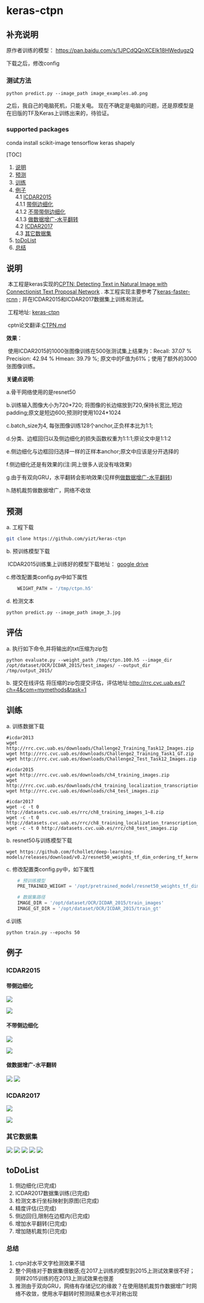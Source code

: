# keras-ctpn

## 补充说明

原作者训练的模型： https://pan.baidu.com/s/1JPCdQQnXCEIk18HWedugzQ

下载之后，修改config

### 测试方法

```
python predict.py --image_path image_examples.a0.png
```

之后，我自己的电脑死机，只能关电。 现在不确定是电脑的问题，还是原模型是在旧版的TF及Keras上训练出来的，待验证。


### supported packages

conda install scikit-image tensorflow keras shapely



[TOC]

1. [说明](#说明)
2. [预测](#预测)
3. [训练](#训练)
4. [例子](#例子)<br>
   4.1 [ICDAR2015](#ICDAR2015)<br>
   4.1.1 [带侧边细化](#带侧边细化)<br>
   4.1.2 [不带带侧边细化](#不带侧边细化)<br>
   4.1.3 [做数据增广-水平翻转](#做数据增广-水平翻转)<br>
   4.2 [ICDAR2017](#ICDAR2017)<br>
   4.3 [其它数据集](#其它数据集)
5. [toDoList](#toDoList)
6. [总结](#总结)

## 说明

​         本工程是keras实现的[CPTN: Detecting Text in Natural Image with Connectionist Text Proposal Network](https://arxiv.org/abs/1609.03605) . 本工程实现主要参考了[keras-faster-rcnn](https://github.com/yizt/keras-faster-rcnn) ; 并在ICDAR2015和ICDAR2017数据集上训练和测试。

​         工程地址: [keras-ctpn](https://github.com/yizt/keras-ctpn)

​         cptn论文翻译:[CTPN.md](https://github.com/yizt/cv-papers/blob/master/CTPN.md)

**效果**：

​        使用ICDAR2015的1000张图像训练在500张测试集上结果为：Recall: 37.07 % Precision: 42.94 % Hmean: 39.79 %;
原文中的F值为61%；使用了额外的3000张图像训练。

**关键点说明**:

a.骨干网络使用的是resnet50

b.训练输入图像大小为720\*720; 将图像的长边缩放到720,保持长宽比,短边padding;原文是短边600;预测时使用1024*1024

c.batch_size为4, 每张图像训练128个anchor,正负样本比为1:1;

d.分类、边框回归以及侧边细化的损失函数权重为1:1:1;原论文中是1:1:2

e.侧边细化与边框回归选择一样的正样本anchor;原文中应该是分开选择的

f.侧边细化还是有效果的(注:网上很多人说没有啥效果)

g.由于有双向GRU，水平翻转会影响效果(见样例[做数据增广-水平翻转](#做数据增广-水平翻转))

h.随机裁剪做数据增广，网络不收敛




## 预测

a. 工程下载

```bash
git clone https://github.com/yizt/keras-ctpn
```



b. 预训练模型下载

​    ICDAR2015训练集上训练好的模型下载地址： [google drive](https://drive.google.com/open?id=12t-PFYvYwx4In2aRv7OgRFkHa9rCjjn7)

c.修改配置类config.py中如下属性

```python
	WEIGHT_PATH = '/tmp/ctpn.h5'
```

d. 检测文本

```shell
python predict.py --image_path image_3.jpg
```

## 评估

a. 执行如下命令,并将输出的txt压缩为zip包
```shell
python evaluate.py --weight_path /tmp/ctpn.100.h5 --image_dir /opt/dataset/OCR/ICDAR_2015/test_images/ --output_dir /tmp/output_2015/
```

b. 提交在线评估
   将压缩的zip包提交评估，评估地址:http://rrc.cvc.uab.es/?ch=4&com=mymethods&task=1

## 训练

a. 训练数据下载
```shell
#icdar2013
wget http://rrc.cvc.uab.es/downloads/Challenge2_Training_Task12_Images.zip
wget http://rrc.cvc.uab.es/downloads/Challenge2_Training_Task1_GT.zip
wget http://rrc.cvc.uab.es/downloads/Challenge2_Test_Task12_Images.zip
```

```shell
#icdar2015
wget http://rrc.cvc.uab.es/downloads/ch4_training_images.zip
wget http://rrc.cvc.uab.es/downloads/ch4_training_localization_transcription_gt.zip
wget http://rrc.cvc.uab.es/downloads/ch4_test_images.zip
```

```shell
#icdar2017
wget -c -t 0 http://datasets.cvc.uab.es/rrc/ch8_training_images_1~8.zip
wget -c -t 0 http://datasets.cvc.uab.es/rrc/ch8_training_localization_transcription_gt_v2.zip
wget -c -t 0 http://datasets.cvc.uab.es/rrc/ch8_test_images.zip
```



b. resnet50与训练模型下载

```shell
wget https://github.com/fchollet/deep-learning-models/releases/download/v0.2/resnet50_weights_tf_dim_ordering_tf_kernels_notop.h5
```



c. 修改配置类config.py中，如下属性

```python
	# 预训练模型
    PRE_TRAINED_WEIGHT = '/opt/pretrained_model/resnet50_weights_tf_dim_ordering_tf_kernels_notop.h5'

    # 数据集路径
    IMAGE_DIR = '/opt/dataset/OCR/ICDAR_2015/train_images'
    IMAGE_GT_DIR = '/opt/dataset/OCR/ICDAR_2015/train_gt'
```

d.训练

```shell
python train.py --epochs 50
```





## 例子

### ICDAR2015

#### 带侧边细化

![](image_examples/icdar2015/img_8.1.jpg)

![](image_examples/icdar2015/img_200.1.jpg)

#### 不带侧边细化
![](image_examples/icdar2015/img_8.0.jpg)

![](image_examples/icdar2015/img_200.0.jpg)

#### 做数据增广-水平翻转
![](image_examples/flip1.png)
![](image_examples/flip2.png)

### ICDAR2017


![](image_examples/icdar2017/ts_img_01000.1.jpg)

![](image_examples/icdar2017/ts_img_01001.1.jpg)

### 其它数据集
![](image_examples/bkgd_1_0_generated_0.1.jpg)
![](image_examples/a2.png)
![](image_examples/a1.png)
![](image_examples/a3.png)
![](image_examples/a0.png)

## toDoList

1. 侧边细化(已完成)
2. ICDAR2017数据集训练(已完成)
3. 检测文本行坐标映射到原图(已完成)
4. 精度评估(已完成)
5. 侧边回归,限制在边框内(已完成)
6. 增加水平翻转(已完成)
7. 增加随机裁剪(已完成)



### 总结

1. ctpn对水平文字检测效果不错
2. 整个网络对于数据集很敏感;在2017上训练的模型到2015上测试效果很不好；同样2015训练的在2013上测试效果也很差
3. 推测由于双向GRU，网络有存储记忆的缘故？在使用随机裁剪作数据增广时网络不收敛，使用水平翻转时预测结果也水平对称出现
